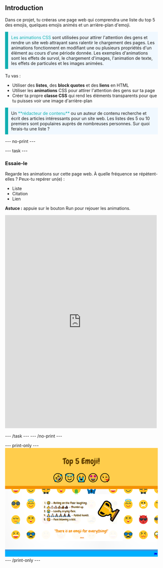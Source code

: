 ## Introduction

Dans ce projet, tu créeras une page web qui comprendra une liste du top 5 des emojis, quelques emojis animés et un arrière-plan d'emoji.

<p style="border-left: solid; border-width:10px; border-color: #0faeb0; background-color: aliceblue; padding: 10px;">
<span style="color: #0faeb0">Les animations CSS</span> sont utilisées pour attirer l'attention des gens et rendre un site web attrayant sans ralentir le chargement des pages. Les animations fonctionnent en modifiant une ou plusieurs propriétés d'un élément au cours d'une période donnée. Les exemples d'animations sont les effets de survol, le chargement d'images, l'animation de texte, les effets de particules et les images animées.
</p>

Tu vas :

- Utiliser des **listes**, des **block quotes** et des **liens** en HTML
- Utiliser les **animations** CSS pour attirer l'attention des gens sur ta page
- Créer ta propre **classe CSS** qui rend les éléments transparents pour que tu puisses voir une image d'arrière-plan

<p style="border-left: solid; border-width:10px; border-color: #0faeb0; background-color: aliceblue; padding: 10px;">
Un <span style="color: #0faeb0">**rédacteur de contenu**</span> ou un auteur de contenu recherche et écrit des articles intéressants pour un site web. Les listes des 5 ou 10 premiers sont populaires auprès de nombreuses personnes. Sur quoi ferais-tu une liste ?
</p>

--- no-print ---

--- task ---

### Essaie-le
<div style="display: flex; flex-wrap: wrap">
<div style="flex-basis: 175px; flex-grow: 1">  
Regarde les animations sur cette page web. À quelle fréquence se répètent-elles ? Peux-tu repérer un(e) :

- Liste
- Citation
- Lien

**Astuce :** appuie sur le bouton Run pour rejouer les animations.

<iframe src="https://editor.raspberrypi.org/fr-FR/embed/viewer/top-5-emoji-list-complete" width="500" height="700" frameborder="0" marginwidth="0" marginheight="0" allowfullscreen> </iframe>
</div>
</div>

--- /task ---
--- /no-print ---

--- print-only ---
![Le projet terminé](images/solution.PNG)
--- /print-only ---
